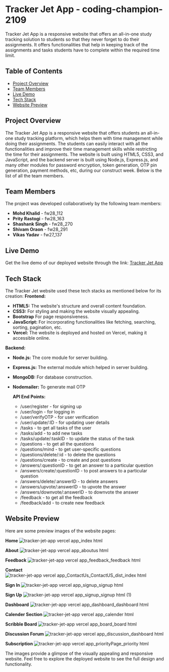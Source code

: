 # Tracker Jet App - coding-champion-2109
Tracker Jet App is a responsive website that offers an all-in-one study tracking solution to students so that they never forget to do their assignments. It offers functionalities that help in keeping track of the assignments and tasks students have to complete within the required time limit.

## Table of Contents
- [Project Overview](#project-overview)
- [Team Members](#team-members)
- [Live Demo](#live-demo)
- [Tech Stack](#tech-stack)
- [Website Preview](#website-preview)

## Project Overview
The Tracker Jet App is a responsive website that offers students an all-in-one study tracking platform, which helps them with time management while doing their assignments. The students can easily interact with all the functionalities and improve their time management skills while restricting the time for their assignments. The website is built using HTML5, CSS3, and JavaScript, and the backend server is built using Node.js, Express.js, and many other modules for password encryption, token generation, OTP pin generation, payment methods, etc, during our construct week. Below is the list of all the team members.

## Team Members
The project was developed collaboratively by the following team members:

- **Mohd Khalid** -  fw28_112
- **Prity Rastogi** -  fw28_163
- **Shashank Singh** - fw28_270
- **Shivam Oraon** -  fw28_291
- **Vikas Yadav** - fw27_137

## Live Demo
Get the live demo of our deployed website through the link: [Tracker Jet App](https://tracker-jet-app.vercel.app/)

## Tech Stack
The Tracker Jet website used these tech stacks as mentioned below for its creation:
**Frontend:**

- **HTML5:** The website's structure and overall content foundation.
- **CSS3:** For styling and making the website visually appealing.
- **Bootstrap** For page responsiveness.
- **JavaScript:** For incorporating functionalities like fetching, searching, sorting, pagination, etc.
- **Vercel:** The website is deployed and hosted on Vercel, making it accessible online.

**Backend:**

- **Node.js:** The core module for server building.
- **Express.js:** The external module which helped in server building.
- **MongoDB:** For database construction.
- **Nodemailer:** To generate mail OTP

  **API End Points:**
  - /user/register - for signing up
  - /user/login - for logging in
  - /user/verifyOTP - for user verification
  - /user/update/:ID - for updating user details 
  - /tasks - to get all tasks of the user
  - /tasks/add - to add new tasks
  - /tasks/update/:taskID - to update the status of the task
  - /questions - to get all the questions
  - /questions/mind - to get user-specific questions
  - /questions/delete/:id - to delete the questions
  - /questions/create - to create and post questions
  - /answers/:questionID - to get an answer to a particular question
  - /answers/create/:questionID - to post answers to a particular question
  - /answers/delete/:answerID - to delete answers
  - /answers/upvote/:answerID - to upvote the answer
  - /answers/downvote/:answerID - to downvote the answer
  - /feedback - to get all the feedback
  - /feedback/add - to create new feedback

## Website Preview
Here are some preview images of the website pages:

**Home**
![tracker-jet-app vercel app_index html](https://github.com/OraonShivam21/coding-champion-2109/assets/138677528/c8d2a33e-5fa3-4efd-be32-8763eec3395c)

**About**
![tracker-jet-app vercel app_aboutus html](https://github.com/OraonShivam21/coding-champion-2109/assets/138677528/7cf68563-e959-4ddc-ba44-bb64f7648e23)

**Feedback**
![tracker-jet-app vercel app_feedback_feedback html](https://github.com/OraonShivam21/coding-champion-2109/assets/138677528/50fa0fac-8f7f-45ad-b0e2-b0f774cef815)

**Contact**
![tracker-jet-app vercel app_ContactUs_ContactUS_dist_index html](https://github.com/OraonShivam21/coding-champion-2109/assets/138677528/33442312-8c55-43ca-9c7a-47d5f08291a2)

**Sign In**
![tracker-jet-app vercel app_signup_signup html](https://github.com/OraonShivam21/coding-champion-2109/assets/138677528/f8480a28-abba-49c2-bc5d-c462ff625ef2)

**Sign Up**
![tracker-jet-app vercel app_signup_signup html (1)](https://github.com/OraonShivam21/coding-champion-2109/assets/138677528/04b33d66-2fb5-424f-9c08-186bcdf3e61f)

**Dashboard**
![tracker-jet-app vercel app_dashboard_dashboard html](https://github.com/OraonShivam21/coding-champion-2109/assets/138677528/ccabd547-b445-48cd-a5b9-4c05d90a7770)

**Calender Section**
![tracker-jet-app vercel app_calender html](https://github.com/OraonShivam21/coding-champion-2109/assets/138677528/e5222eb5-f631-44cf-8f10-10d7f266d5a9)

**Scribble Board**
![tracker-jet-app vercel app_board_board html](https://github.com/OraonShivam21/coding-champion-2109/assets/138677528/6a167f00-4d56-4704-a24f-a6d83a9a9cbd)

**Discussion Forum**
![tracker-jet-app vercel app_discussion_dashboard html](https://github.com/OraonShivam21/coding-champion-2109/assets/138677528/2bc4aaee-9393-4d13-aa33-e3eb378f142d)

**Subscription**
![tracker-jet-app vercel app_priorityPage_priority html](https://github.com/OraonShivam21/coding-champion-2109/assets/138677528/81cb62d6-ed56-45f1-b944-88efce171d2d)



The images provide a glimpse of the visually appealing and responsive website. Feel free to explore the deployed website to see the full design and functionality.
